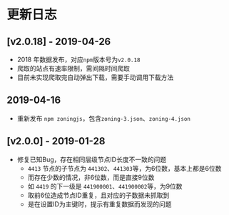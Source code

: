 # 更新日志

## [ⅴ2.0.18] - 2019-04-26
- 2018 年数据发布，对应`npm`版本号为`v2.0.18`
- 爬取的站点有速率限制，需间隔时间爬取
- 目前未实现爬取完自动弹出下载，需要手动调用下载方法

## 2019-04-16
- 重新发布 `npm zoningjs`，包含`zoning-3.json`、`zoning-4.json`

## [ⅴ2.0.0] - 2019-01-28
- 修复已知Bug，存在相同层级节点ID长度不一致的问题
    - `4413` 节点的子节点为 `441302`、`441303`等，为6位数，基本上都是6位数
    - 而存在少数的情况，非6位数，而是直接9位数
    - 如 `4419` 的下一级是 `441900001`、`441900002`等，为9位数
    - 取前6位造成节点ID重复，且对应的子数据未抓取到
    - 是在设置ID为主键时，提示有重复数据而发现的问题